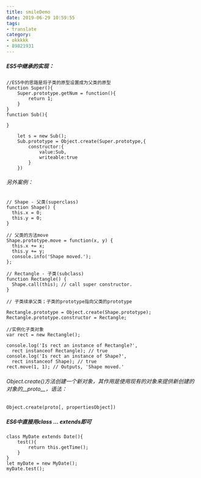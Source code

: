 ```yaml
---
title: smileDemo
date: 2019-06-29 10:59:55
tags:
- translate
category:
- okkkkk
- 89821931
---
```





##### ES5中继承的实现：
```shell
//ES5中的思路是将子类的原型设置成为父类的原型
function Super(){
	Super.prototype.getNum = function(){
		return 1;
	}
}
function Sub(){

}

	let s = new Sub();
	Sub.prototype = Object.create(Super.prototype,{
		constructor:{
			value:Sub,
			writeable:true
		}
	})
```
###### 另外案例：
```shell
// Shape - 父类(superclass)
function Shape() {
  this.x = 0;
  this.y = 0;
}

// 父类的方法move
Shape.prototype.move = function(x, y) {
  this.x += x;
  this.y += y;
  console.info('Shape moved.');
};

// Rectangle - 子类(subclass)
function Rectangle() {
  Shape.call(this); // call super constructor.
}

// 子类续承父类；子类的prototype指向父类的prototype

Rectangle.prototype = Object.create(Shape.prototype);
Rectangle.prototype.constructor = Rectangle;

//实例化子类对象
var rect = new Rectangle();

console.log('Is rect an instance of Rectangle?',
  rect instanceof Rectangle); // true
console.log('Is rect an instance of Shape?',
  rect instanceof Shape); // true
rect.move(1, 1); // Outputs, 'Shape moved.'
```
###### Object.create()方法创建一个新对象，其作用是使用现有的对象来提供新创建的对象的__proto__，语法：
`Object.create(proto[, propertiesObject])`

##### ES6中直接用class ... extends即可
```shell
class MyDate extends Date(){
	test(){
		return this.getTime();	
	}
}
let myDate = new MyDate();
myDate.test();
```

